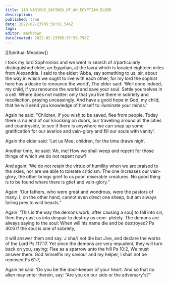 ```yaml
---
title: 110_VARIOUS_SAYINGS_OF_AN_EGYPTIAN_ELDER
description: 
published: true
date: 2022-02-23T05:38:01.546Z
tags: 
editor: markdown
dateCreated: 2022-02-23T05:37:59.798Z
---
```


[[Spiritual Meadow]]
 
I took my lord Sophronios and we went in search of a’particularly distinguished elder, an Egyptian, at the lavra which is located eighteen miles from Alexandria. I said to the elder: ‘Abba, say something to us, sir, about the way in which we ought to live with each other, for my lord the sophist here has a desire to renounce the world’, The elder said: ‘Well done indeed, my child, if you renounce the world and save your soul. Settle yourselves in a cell. Where does not matter: only that you live there in sobriety and recollection, praying unceasingly. And have a good hope in God, my child, that he will send you knowledge of himself to illuminate your minds.’  
 
Again he said: “Children, if you wish to be saved, flee from people. Today there is no end of our knocking on doors, our travelling around all the cities and countryside, to see if there is anywhere we can snap up some gratification for our avarice and vain-glory and fill our souls with vanity’.  
 
Again the elder said: ‘Let us Mee, children, for the time draws nigh’.  
 
Another time, he said: ‘Ah, me! How we shall weep and repent for those things of which we do not repent now’!  
 
And again: ‘We do not retain the virtue of humility when we are praised to the skies, nor are we able to tolerate criticism. The one increases our vain-glory, the other brings grief to us poor, miserable creatures. No good thing is to be found where there is gtief and vain-glory.”  
 
Again: ‘Our fathers, who were great and wondrous, were the pastors of many. I, on the other hand, cannot even direct one sheep, but am always failing prey to wild beasts.”  
 
Again: ‘This is the way the demons work; after causing a sou] to fall into sin, then they cast us into despair to destroy us com- pletely. The demons are always saying to the soul: When will his name die and be destroyed? Ps 40:6 If the soul is one of sobriety,  
 
it will answer them and say: J sha// not die but Jive, and declare the works of the Lord Ps 117:17. Yet since the demons are very impudent, they will turn back on you, saying: Flee as a sparrow unto the hill Ps 10:2, We must answer them: God himselfis my saviour and my helper, I shall not be removed Ps 61:7,  
 
Again he said: ‘Do you be the door-keeper of your heart. And so that no alien may enter therein, say: “Are you on our side or the adversary's?”
